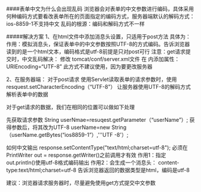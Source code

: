 ####表单中文为什么会出现乱码
浏览器会对表单的中文参数进行编码，具体采用何种编码方式要看改表单所在的页面指定的编码方式，服务器端默认的解码方式：ios-8859-1不支持中文
乱码的根源：编码和解码方式不一样


#####解决方案
1、在html文件中添加消息头设置，只适用于post方法
具体为：<meta charset="UTF-8"/>
作用：模拟消息头，保证表单中的中文参数按照UTF-8的方式编码。告诉浏览器读到的是一个html文本，编码格式是utf-8前提是只对post可行
注意：get请求提交时，中文乱码解决：
 修改 tomcat/conf/server.xml文件
在 <Connection>内添加属性：
URIEncoding=“UTF-8”
此方式不建议使用，因为要更改服务器

2、在服务器端：
对于post请求
使用Servlet读取表单的请求参数时，使用
resquest.setCharacterEncoding（“UTF-8”）
让服务器使用UTF-8的解码方式解析表单中的数据

对于get请求的数据，我们在相同的位置可以做如下处理

先获取请求参数
String userNmae=resuqest.getParameter（“userName”）;
获得参数后，将其改为UTF-8
userName=new String（userName.getBytes(“ios8859-1”）,'''UTF -8'）;

如何中文输出
response.setContentType("text/html;charset=utf-8");
必须在PrintWriter out = response.getWriter()之前调用才有效
作用1：指定out.println()使用utf-8格式编码输出
作用2：会生成一个消息头：
	content-type:text/html;charset=utf-8
告诉浏览器返回的数据类型是html，编码是utf-8

建议：浏览器请求服务器时，尽量避免使用get方式提交中文参数
